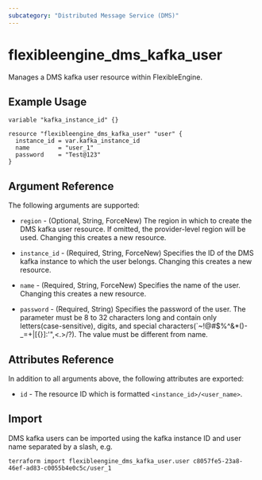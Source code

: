 ```yaml
---
subcategory: "Distributed Message Service (DMS)"
---
```


# flexibleengine_dms_kafka_user

Manages a DMS kafka user resource within FlexibleEngine.

## Example Usage

```hcl
variable "kafka_instance_id" {}

resource "flexibleengine_dms_kafka_user" "user" {
  instance_id = var.kafka_instance_id
  name        = "user_1"
  password    = "Test@123"
}
```

## Argument Reference

The following arguments are supported:

* `region` - (Optional, String, ForceNew) The region in which to create the DMS kafka user resource. If omitted, the
  provider-level region will be used. Changing this creates a new resource.

* `instance_id` - (Required, String, ForceNew) Specifies the ID of the DMS kafka instance to which the user belongs.
  Changing this creates a new resource.

* `name` - (Required, String, ForceNew) Specifies the name of the user. Changing this creates a new resource.

* `password` - (Required, String) Specifies the password of the user. The parameter must be 8 to 32 characters
  long and contain only letters(case-sensitive), digits, and special characters(`~!@#$%^&*()-_=+|[{}]:'",<.>/?).
  The value must be different from name.

## Attributes Reference

In addition to all arguments above, the following attributes are exported:

* `id` - The resource ID which is formatted `<instance_id>/<user_name>`.

## Import

DMS kafka users can be imported using the kafka instance ID and user name separated by a slash, e.g.

```
terraform import flexibleengine_dms_kafka_user.user c8057fe5-23a8-46ef-ad83-c0055b4e0c5c/user_1
```
